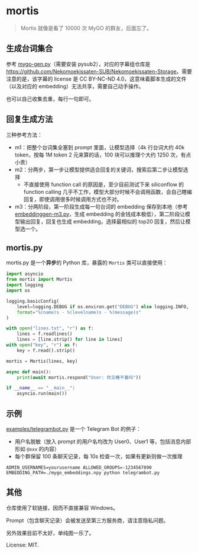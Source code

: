 # mortis

> Mortis 就像是看了 10000 次 MyGO 的群友，后面忘了。

## 生成台词集合

参考 [mygo-gen.py](playground/mygo-gen.py)（需要安装 pysub2），对应的字幕组仓库是 <https://github.com/Nekomoekissaten-SUB/Nekomoekissaten-Storage>。需要注意的是，该字幕的 license 是 CC BY-NC-ND 4.0，这意味着脚本生成的文件（以及对应的 embedding）无法共享，需要自己动手操作。

也可以自己收集去重，每行一句即可。

## 回复生成方法

三种参考方法：

- m1：把整个台词集全塞到 prompt 里面，让模型选择（4k 行台词大约 40k token，按每 1M token 2 元来算的话，100 块可以推理个大约 1250 次，有点小贵）
- m2：分两步，第一步让模型提供适合回复的关键词，搜索后第二步让模型选择
    - 不直接使用 function call 的原因是，至少目前测试下来 siliconflow 的 function calling 几乎不工作，模型大部分时候不会调用函数，会自己瞎编回复，即使调用很多时候调用方式也不对。
- m3：分两阶段，第一阶段生成每一句台词的 embedding 保存到本地（参考 [embeddinggen-m3.py](playground/embeddinggen-m3.py)，生成 embedding 的金钱成本极低），第二阶段让模型输出回复，回复也生成 embedding，选择最相似的 top20 回复，然后让模型选一个。

## mortis.py

mortis.py 是一个**异步**的 Python 库，暴露的 `Mortis` 类可以直接使用：

```python
import asyncio
from mortis import Mortis
import logging
import os

logging.basicConfig(
    level=logging.DEBUG if os.environ.get("DEBUG") else logging.INFO,
    format="%(name)s - %(levelname)s - %(message)s"
)

with open("lines.txt", "r") as f:
    lines = f.readlines()
    lines = [line.strip() for line in lines]
with open("key", "r") as f:
    key = f.read().strip()

mortis = Mortis(lines, key)

async def main():
    print(await mortis.respond("User: 你又睡不着吗"))

if __name__ == "__main__":
    asyncio.run(main())
```

## 示例

[examples/telegrambot.py](examples/telegrambot.py) 是一个 Telegram Bot 的例子：

- 用户名脱敏（放入 prompt 的用户名均改为 User0、User1 等，包括消息内部形如 `@xxx` 的内容）
- 每个群保留 100 条聊天记录，每 10s 检查一次，如果有更新则做一次推理

```shell
ADMIN_USERNAMES=yourusername ALLOWED_GROUPS=-1234567890 EMBEDDING_PATH=./mygo_embeddings.npy python telegrambot.py
```

## 其他

仓库使用了软链接，因而不直接兼容 Windows。

Prompt（包含聊天记录）会被发送至第三方服务商，请注意隐私问题。

另外效果目前不太好，单纯图一乐了。

License: MIT.
